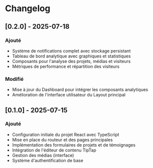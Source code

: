 # Changelog

## [0.2.0] - 2025-07-18

### Ajouté
- Système de notifications complet avec stockage persistant
- Tableau de bord analytique avec graphiques et statistiques
- Composants pour l'analyse des projets, médias et visiteurs
- Métriques de performance et répartition des visiteurs

### Modifié
- Mise à jour du Dashboard pour intégrer les composants analytiques
- Amélioration de l'interface utilisateur du Layout principal

## [0.1.0] - 2025-07-15

### Ajouté
- Configuration initiale du projet React avec TypeScript
- Mise en place du routeur et des pages principales
- Implémentation des formulaires de projets et de témoignages
- Intégration de l'éditeur de contenu TipTap
- Gestion des médias (interface)
- Système d'authentification de base